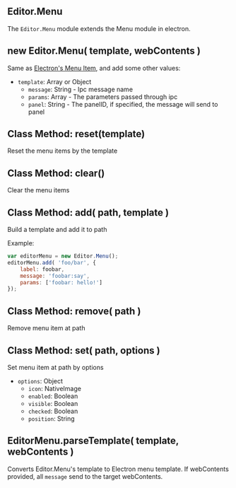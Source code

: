 ## Editor.Menu

The `Editor.Menu` module extends the Menu module in electron.

## new Editor.Menu( template, webContents )

Same as [Electron's Menu Item](https://github.com/atom/electron/blob/master/docs/api/menu-item.md),
and add some other values:

- `template`: Array or Object
    - `message`: String - Ipc message name
    - `params`: Array - The parameters passed through ipc
    - `panel`: String - The panelID, if specified, the message will send to panel

## Class Method: reset(template)

Reset the menu items by the template

## Class Method: clear()

Clear the menu items

## Class Method: add( path, template )

Build a template and add it to path

Example:

```javascript
var editorMenu = new Editor.Menu();
editorMenu.add( 'foo/bar', {
    label: foobar,
    message: 'foobar:say',
    params: ['foobar: hello!']
});
```

## Class Method: remove( path )

Remove menu item at path

## Class Method: set( path, options )

Set menu item at path by options

 - `options`: Object
   - `icon`: NativeImage
   - `enabled`: Boolean
   - `visible`: Boolean
   - `checked`: Boolean
   - `position`: String

## EditorMenu.parseTemplate( template, webContents )

Converts Editor.Menu's template to Electron menu template.
If webContents provided, all `message` send to the target webContents.

